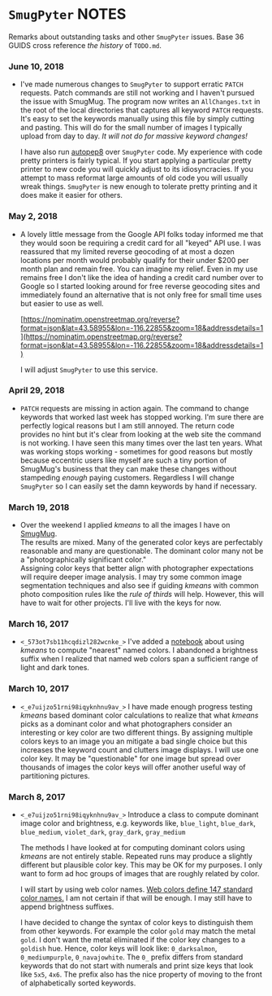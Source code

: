 `SmugPyter` NOTES
=================

Remarks about outstanding tasks and other `SmugPyter` issues.
Base 36 GUIDS cross reference *the history* of `TODO.md`.

### June 10, 2018

* I've made numerous changes to `SmugPyter` to support erratic
  `PATCH` requests. Patch commands are still not working and I
  haven't pursued the issue with SmugMug. The program now writes
  an `AllChanges.txt` in the root of the local directories that
  captures all keyword `PATCH` requests. It's easy to set the
  keywords manually using this file by simply cutting and pasting.
  This will do for the small number of images I typically upload
  from day to day. *It will not do for massive keyword changes!*

  I have also run [autopep8](https://pypi.org/project/autopep8/) over
  `SmugPyter` code. My experience with code pretty printers is fairly typical.
  If you start applying a particular pretty printer to new code 
  you will quickly adjust to its idiosyncracies. If you attempt to
  mass reformat large amounts of old code you will usually wreak
  things. `SmugPyter` is new enough to tolerate pretty printing and
  it does make it easier for others.

### May 2, 2018

*  A lovely little message from the Google API folks today informed me that
   they would soon be requiring a credit card for all "keyed" API use. I was
   reassured that my limited reverse geocoding of at most a dozen locations
   per month would probably qualify for their under $200 per month plan and remain
   free. You can imagine my relief.  Even in my use remains free I don't like
   the idea of handing a credit card number over to Google so I started looking
   around for free reverse geocoding sites and immediately found an alternative
   that is not only free for small time uses but easier to use as well.
   
   [https://nominatim.openstreetmap.org/reverse?format=json&lat=43.58955&lon=-116.22855&zoom=18&addressdetails=1](https://nominatim.openstreetmap.org/reverse?format=json&lat=43.58955&lon=-116.22855&zoom=18&addressdetails=1)
   
   I will adjust `SmugPyter` to use this service.
   

### April 29, 2018

* `PATCH` requests are missing in action again. The command to change keywords
   that worked last week has stopped working. I'm sure there are perfectly
   logical reasons but I am still annoyed. The return code provides no hint
   but it's clear from looking at the web site the command is not working.
   I have seen this many times over the last ten years. What was working
   stops working - sometimes for good reasons but mostly because eccentric 
   users like myself are such a tiny portion of SmugMug's business that they
   can make these changes without stampeding *enough* paying customers.
   Regardless I will change `SmugPyter` so I can easily set the damn keywords
   by hand if necessary.
   
### March 19, 2018

 * Over the weekend I applied *kmeans* to all the images
   I have on [SmugMug](https://conceptcontrol.smugmug.com).  
   The results are mixed. Many of the generated
   color keys are perfectably reasonable and many are questionable.
   The dominant color many not be a "photographically significant color."  
   Assigning color keys that better align with photographer expectations
   will require deeper image analysis. I may try some common image segmentation
   techniques and also see if guiding *kmeans* with common photo composition
   rules like the *rule of thirds* will help. However, this will have to wait for other
   projects. I'll live with the keys for now.

### March 16, 2017

 * `<_573ot7sb11hcqdizl282wcnke_>` I've added a 
   [notebook](https://github.com/bakerjd99/smugpyter/blob/master/notebooks/Finding%20Dominant%20Color%20Names%20from%20Color%20Space%20Coordinates%20and%20Images.ipynb) 
   about using *kmeans* to compute "nearest" named colors.  I abandoned a 
   brightness suffix when I realized that named web colors 
   span a sufficient range of light and dark tones.

### March 10, 2017

 * `<_e7uijzo51rni98iqyknhnu9av_>` I have made enough progress testing
   *kmeans* based dominant color calculations to realize that what *kmeans*
   picks as a dominant color and what photographers consider an
   interesting or key color are two different things.  By assigning
   multiple colors keys to an image you an mitigate a bad single choice
   but this increases the keyword count and clutters image displays. I
   will use one color key. It may be "questionable" for one image 
   but spread over thousands of images the color keys will offer
   another useful way of partitioning pictures.   

### March 8, 2017

 * `<_e7uijzo51rni98iqyknhnu9av_>` Introduce a class to compute dominant image color and brightness, e.g. keywords
   like, `blue_light`, `blue_dark`, `blue_medium`, `violet_dark`, `gray_dark`, `gray_medium`
   
   The methods I have looked at for computing dominant colors using *kmeans* are not entirely stable. 
   Repeated runs may produce a slightly different but plausible color key. This may be OK for
   my purposes. I only want to form ad hoc groups of images that are roughly related by color.
   
   I will start by using web color names. [Web colors define 147 standard color names.](http://www.colors.commutercreative.com/grid/)
   I am not certain if that will be enough. I may still have to append brightness suffixes.

   I have decided to change the syntax of color keys to distinguish them from other keywords.
   For example the color `gold` may match the metal `gold`. I don't want the metal eliminated 
   if the color key changes to a `goldish` hue.  Hence, color keys will look like:
   `0_darksalmon`, `0_mediumpurple`, `0_navajowhite`.  The `0_` prefix differs from 
   standard keywords that do not start with numerals and print size keys that look like
   `5x5`, `4x6`.  The prefix also has the nice property of moving to the front
   of alphabetically sorted keywords.